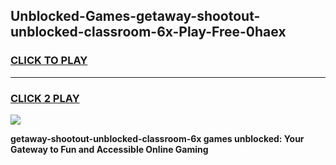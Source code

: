 
## Unblocked-Games-getaway-shootout-unblocked-classroom-6x-Play-Free-0haex
<h3>
<a href="https://premium76.site?title=getaway-shootout-unblocked-classroom-6x&ref=20M">CLICK TO PLAY</a></h3>
<hr>

<h3>
<a href="https://premium76.site?title=getaway-shootout-unblocked-classroom-6x&ref=20M">CLICK 2 PLAY</a>
  
</h3>

<a href="https://premium76.site?title=getaway-shootout-unblocked-classroom-6x&ref=19M"><img src="https://clearcache.store/games.png"></a>


**getaway-shootout-unblocked-classroom-6x games unblocked: Your Gateway to Fun and Accessible Online Gaming**
